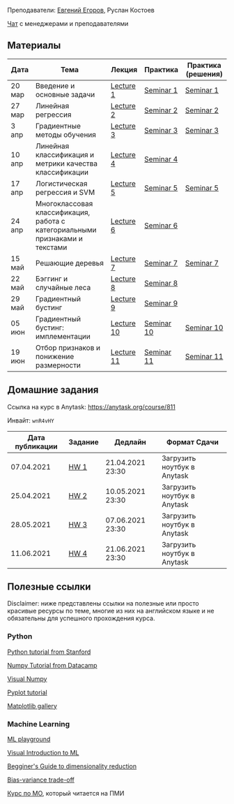 
Преподаватели: [Евгений Егоров](https://evgenii-egorov.github.io/), Руслан Костоев

[Чат](https://t.me/joinchat/u5NGLf6CUoEyNjQy) с менеджерами и преподавателями

## Материалы

| Дата | Тема | Лекция | Практика| Практика (решения) |
|-----|-----|----------|---------|-------------|
|20 мар|Введение и основные задачи| [Lecture 1](lectures/Lecture1_intro.pdf) | [Seminar 1](practicals/sem_1_empty.ipynb) | [Seminar 1](practicals/sem_1_full.ipynb) |
|27 мар|Линейная регрессия| [Lecture 2](lectures/Lecture2_lr.pdf) | [Seminar 2](practicals/sem_2_empty.ipynb) | [Seminar 2](practicals/sem_2_full.ipynb) | 
|3 апр|Градиентные методы обучения| [Lecture 3](lectures/Lecture3_gd.pdf) | [Seminar 3](practicals/sem_3_empty.ipynb) |[Seminar 3](practicals/sem_3_full.ipynb)| 
|10 апр|Линейная классификация и метрики качества классификации| [Lecture 4](lectures/Lecture4-linclass.pdf) | [Seminar 4](practicals/sem_4_empty.ipynb) || 
|17 апр|Логистическая регрессия и SVM|[Lecture 5](lectures/Lecture5_LogReg_SVM.pdf) |[Seminar 5](practicals/sem_5_empty.ipynb)|[Seminar 5](practicals/sem_5_full.ipynb)|
|24 апр|Многоклассовая классификация, работа с категориальными признаками и текстами|  [Lecture 6](lectures/Lecture6-multiclass.pdf) |[Seminar 6](practicals/sem_6_empty.ipynb)||
|15 май|Решающие деревья|  [Lecture 7](lectures/Lecture7_trees.pdf) |[Seminar 7](practicals/sem_7_empty.ipynb)|[Seminar 7](practicals/sem_7_full.ipynb)|
|22 май|Бэггинг и случайные леса| [Lecture 8](lectures/Lecture8_ensembles.pdf) |[Seminar 8](practicals/sem_8.ipynb)||
|29 май|Градиентный бустинг| [Lecture 9](lectures/Lecture9_gradboost.pdf) |[Seminar 9](practicals/sem_9.ipynb)||
|05 июн|Градиентный бустинг: имплементации| [Lecture 10](lectures/Lecture10_gb_part2.pdf) |[Seminar 10](practicals/sem_10_empty.ipynb)|[Seminar 10](practicals/sem_10_full.ipynb)|
|19 июн|Отбор признаков и понижение размерности| [Lecture 11](lectures/Lecture11_dim_red.pdf) |[Seminar 11](practicals/sem_11_empty.ipynb)|[Seminar 11]()|

## Домашние задания
Ссылка на курс в Anytask: https://anytask.org/course/811

Инвайт: `wnR4vHY`


| Дата публикации| Задание | Дедлайн | Формат Сдачи|
|----------------|---------|---------|-------------|
|  07.04.2021    |[HW 1](https://github.com/weaselcmc/ml_dpo_2021/tree/master/hw/hw1)|21.04.2021  23:30| Загрузить ноутбук в Anytask|
| 25.04.2021     |[HW 2](https://github.com/weaselcmc/ml_dpo_2021/tree/master/hw/hw2)| 10.05.2021 23:30| Загрузить ноутбук в Anytask|
| 28.05.2021     |[HW 3](https://github.com/weaselcmc/ml_dpo_2021/tree/master/hw/hw3)| 07.06.2021 23:30| Загрузить ноутбук в Anytask|
| 11.06.2021     |[HW 4](https://github.com/weaselcmc/ml_dpo_2021/tree/master/hw/hw4)| 21.06.2021 23:30| Загрузить ноутбук в Anytask|


## Полезные ссылки
Disclaimer: ниже представлены ссылки на полезные или просто красивые ресурсы по теме, 
многие из них на английском языке и не обязательны для успешного прохождения курса. 

### Python
[Python tutorial from Stanford](https://cs231n.github.io/python-numpy-tutorial/)

[Numpy Tutorial from Datacamp](https://www.datacamp.com/community/tutorials/python-numpy-tutorial)

[Visual Numpy](http://jalammar.github.io/visual-numpy/)

[Pyplot tutorial](https://matplotlib.org/tutorials/introductory/pyplot.html)

[Matplotlib gallery](https://matplotlib.org/gallery.html)

### Machine Learning
[ML playground](https://ml-playground.com/)

[Visual Introduction to ML](http://www.r2d3.us/visual-intro-to-machine-learning-part-1/)

[Begginer's Guide to dimensionality reduction](https://idyll.pub/post/dimensionality-reduction-293e465c2a3443e8941b016d/)

[Bias-variance trade-off](http://www.r2d3.us/visual-intro-to-machine-learning-part-2/)

[Курс по МО](https://github.com/esokolov/ml-course-hse), который читается на ПМИ
